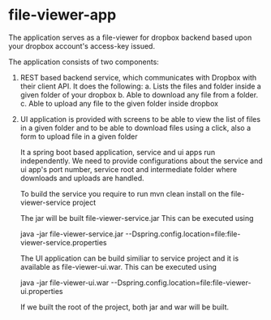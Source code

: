 # file-viewer-app

The application serves as a file-viewer for dropbox backend based upon your dropbox account's access-key issued.

The application consists of two components:
1. REST based backend service, which communicates with Dropbox with their client API. It does the following:
   a. Lists the files and folder inside a given folder of your dropbox
   b. Able to download any file from a folder.
   c. Able to upload any file to the given folder inside dropbox
2. UI application is provided with screens to be able to view the list of files in a given folder and to be able to download files
   using a click, also a form to upload file in a given folder
   
   It a spring boot based application, service and ui apps run independently. We need to provide configurations about the service and ui app's
   port number, service root and intermediate folder where downloads and uploads are handled.
   
   To build the service you require to run mvn clean install on the file-viewer-service project
   
   
   The jar will be built file-viewer-service.jar
   This can be executed using 
   
   
   java -jar file-viewer-service.jar --Dspring.config.location=file:file-viewer-service.properties
   
   The UI application can be build similiar to service project and it is available as file-viewer-ui.war.
   This can be executed using 
   
   
   java -jar file-viewer-ui.war --Dspring.config.location=file:file-viewer-ui.properties
   
   If we built the root of the project, both jar and war will be built.

   
